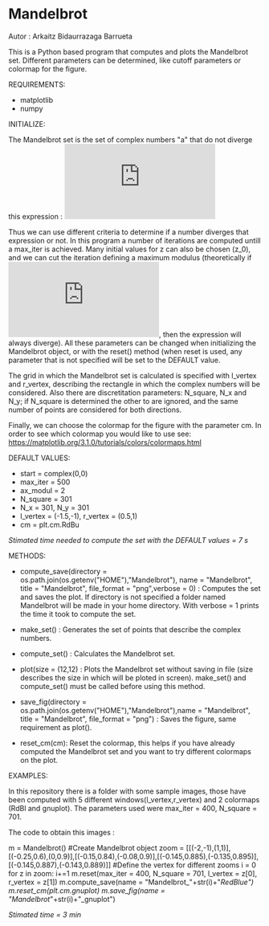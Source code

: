 # Mandelbrot
Autor : Arkaitz Bidaurrazaga Barrueta

This is a Python based program that computes and plots the Mandelbrot set. Different parameters can be determined, like cutoff parameters or colormap for the figure. 

REQUIREMENTS:
 - matplotlib
 - numpy
  
 INITIALIZE:
 
 The Mandelbrot set is the set of complex numbers "a" that do not diverge this expression :  ![](https://latex.codecogs.com/gif.latex?z_%7Bi&plus;1%7D%20%3D%20z_i%5E2%20&plus;a)
 
 Thus we can use different criteria to determine if a number diverges that expression or not. In this program a number of iterations are computed untill a max_iter is achieved. Many initial values for z can also be chosen (z_0), and we can cut the iteration defining a maximum modulus (theoretically if   ![](https://latex.codecogs.com/gif.latex?2%3C%7Cz_i%7C), then the expression will always diverge). All these parameters can be changed when initializing the Mandelbrot object, or with the reset() method (when reset is used, any parameter that is not specified will be set to the DEFAULT value.
 
 The grid in which the Mandelbrot set is calculated is specified with l_vertex and r_vertex, describing the rectangle in which the complex numbers will be considered. Also there are discretitation parameters: N_square, N_x and N_y; if N_square is determined the other to are ignored, and the same number of points are considered for both directions.
 
 Finally, we can choose the colormap for the figure with the parameter cm. In order to see which colormap you would like to use see: https://matplotlib.org/3.1.0/tutorials/colors/colormaps.html
 
 DEFAULT VALUES:
 
 - start = complex(0,0)
 - max_iter = 500
 - ax_modul = 2
 - N_square = 301
 - N_x = 301, N_y = 301
 - l_vertex = (-1.5,-1), r_vertex = (0.5,1)
 - cm = plt.cm.RdBu
 
 *Stimated time needed to compute the set with the DEFAULT values = 7 s*
 
 METHODS:
 
 - compute_save(directory = os.path.join(os.getenv("HOME"),"Mandelbrot"),
 name = "Mandelbrot", title = "Mandelbrot", file_format = "png",verbose = 0) : Computes the set and saves the plot. If directory is not specified a folder named Mandelbrot will be made in your home directory. With verbose = 1 prints the time it took to compute the set.
 
 - make_set() : Generates the set of points that describe the complex numbers.
 
 - compute_set() : Calculates the Mandelbrot set.
 
 - plot(size = (12,12) : Plots the Mandelbrot set without saving in file (size describes the size in which will be ploted in screen). make_set() and compute_set() must be called before using this method.
 
 - save_fig(directory = os.path.join(os.getenv("HOME"),"Mandelbrot"),name = "Mandelbrot", title = "Mandelbrot", file_format = "png") : Saves the figure, same requirement as plot().
 
 - reset_cm(cm): Reset the colormap, this helps if you have already computed the Mandelbrot set and you want to try different colormaps on the plot.
 
 EXAMPLES:
 
 In this repository there is a folder with some sample images, those have been computed with 5 different windows(l_vertex,r_vertex) and 2 colormaps (RdBl and gnuplot). The parameters used were max_iter = 400, N_square = 701. 
 
 The code to obtain this images :
 
 m = Mandelbrot() #Create Mandelbrot object
zoom = [[(-2,-1),(1,1)],[(-0.25,0.6),(0,0.9)],[(-0.15,0.84),(-0.08,0.9)],[(-0.145,0.885),(-0.135,0.895)],[(-0.145,0.887),(-0.143,0.889)]] #Define the vertex for different zooms
i = 0
for z in zoom:
    i+=1
    m.reset(max_iter = 400, N_square = 701, l_vertex = z[0], r_vertex = z[1])
    m.compute_save(name = "Mandelbrot_"+str(i)+"_RedBlue")
    m.reset_cm(plt.cm.gnuplot)
    m.save_fig(name = "Mandelbrot_"+str(i)+"_gnuplot")

*Stimated time = 3 min*
